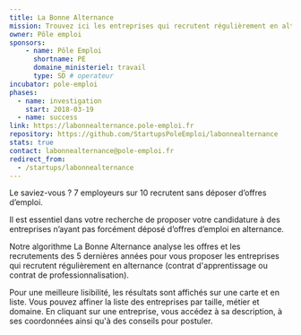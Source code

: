 ```yaml
---
title: La Bonne Alternance
mission: Trouvez ici les entreprises qui recrutent régulièrement en alternance
owner: Pôle emploi
sponsors: 
    - name: Pôle Emploi
      shortname: PE
      domaine_ministeriel: travail
      type: SD # operateur
incubator: pole-emploi
phases:
  - name: investigation
    start: 2018-03-19
  - name: success
link: https://labonnealternance.pole-emploi.fr
repository: https://github.com/StartupsPoleEmploi/labonnealternance
stats: true
contact: labonnealternance@pole-emploi.fr
redirect_from:
  - /startups/labonnealternance
---
```


Le saviez-vous ? 7 employeurs sur 10 recrutent sans déposer d’offres d’emploi.

Il est essentiel dans votre recherche de proposer votre candidature à des entreprises n’ayant pas forcément déposé d’offres d’emploi en alternance.

Notre algorithme La Bonne Alternance analyse les offres et les recrutements des 5 dernières années pour vous proposer les entreprises qui recrutent régulièrement en alternance (contrat d'apprentissage ou contrat de professionnalisation).

Pour une meilleure lisibilité, les résultats sont affichés sur une carte et en liste. Vous pouvez affiner la liste des entreprises par taille, métier et domaine. En cliquant sur une entreprise, vous accédez à sa description, à ses coordonnées ainsi qu'à des conseils pour postuler.
